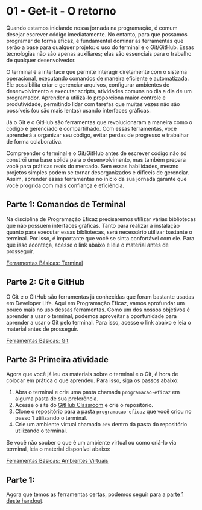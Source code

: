 # 01 - Get-it - O retorno

Quando estamos iniciando nossa jornada na programação, é comum desejar escrever código imediatamente. No entanto, para que possamos programar de forma eficaz, é fundamental dominar as ferramentas que serão a base para qualquer projeto: o uso do terminal e o Git/GitHub. Essas tecnologias não são apenas auxiliares; elas são essenciais para o trabalho de qualquer desenvolvedor.

O terminal é a interface que permite interagir diretamente com o sistema operacional, executando comandos de maneira eficiente e automatizada. Ele possibilita criar e gerenciar arquivos, configurar ambientes de desenvolvimento e executar scripts, atividades comuns no dia a dia de um programador. Aprender a utilizá-lo proporciona maior controle e produtividade, permitindo lidar com tarefas que muitas vezes não são possíveis (ou são mais lentas) usando interfaces gráficas.

Já o Git e o GitHub são ferramentas que revolucionaram a maneira como o código é gerenciado e compartilhado. Com essas ferramentas, você aprenderá a organizar seu código, evitar perdas de progresso e trabalhar de forma colaborativa.

Compreender o terminal e o Git/GitHub antes de escrever código não só constrói uma base sólida para o desenvolvimento, mas também prepara você para práticas reais do mercado. Sem essas habilidades, mesmo projetos simples podem se tornar desorganizados e difíceis de gerenciar. Assim, aprender essas ferramentas no início da sua jornada garante que você progrida com mais confiança e eficiência.

    
## Parte 1: Comandos de Terminal

Na disciplina de Programação Eficaz precisaremos utilizar várias bibliotecas que não possuem interfaces gráficas. Tanto para realizar a instalação quanto para executar essas bibliotecas, será necessário utilizar bastante o terminal. Por isso, é importante que você se sinta confortável com ele. Para que isso aconteça, acesse o link abaixo e leia o material antes de prosseguir.

[Ferramentas Básicas: Terminal](../../auxiliar/terminal.md)

## Parte 2: Git e GitHub

O Git e o GitHub são ferramentas já conhecidas que foram bastante usadas em Developer Life. Aqui em Programação Eficaz, vamos aprofundar um pouco mais no uso dessas ferramentas. Como um dos nossos objetivos é aprender a usar o terminal, podemos aproveitar a oportunidade para aprender a usar o Git pelo terminal. Para isso, acesse o link abaixo e leia o material antes de prosseguir.

[Ferramentas Básicas: Git](../../auxiliar/git.md)

## Parte 3: Primeira atividade

Agora que você já leu os materiais sobre o terminal e o Git, é hora de colocar em prática o que aprendeu. Para isso, siga os passos abaixo:

1. Abra o terminal e crie uma pasta chamada `programacao-eficaz` em alguma pasta de sua preferência.
2. Acesse o site do [GitHub Classroom](https://classroom.github.com/a/Pyu2Qgi3) e crie o repositório.
3. Clone o repositório para a pasta `programacao-eficaz` que você criou no passo 1 utilizando o terminal.
4. Crie um ambiente virtual chamado `env` dentro da pasta do repositório utilizando o terminal.

Se você não souber o que é um ambiente virtual ou como criá-lo via terminal, leia o material disponível abaixo:

[Ferramentas Básicas: Ambientes Virtuais](../../auxiliar/venv.md)


## Parte 1: 

Agora que temos as ferramentas certas, podemos seguir para a [parte 1 deste handout](parte1.md).
